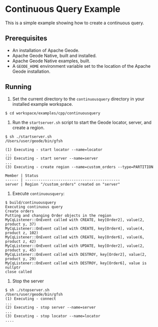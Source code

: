# Continuous Query Example
This is a simple example showing how to create a continuous query.

## Prerequisites
* An installation of Apache Geode.
* Apache Geode Native, built and installed.
* Apache Geode Native examples, built.
* A `GEODE_HOME` environment variable set to the location of the Apache Geode installation.

## Running
1. Set the current directory to the `continuousquery` directory in your installed example workspace.

  ```
  $ cd workspace/examples/cpp/continuousquery
  ```

1. Run the `startserver.sh` script to start the Geode locator, server, and create a region.

  ```
  $ sh ./startserver.sh
  /Users/user/geode/bin/gfsh

  (1) Executing - start locator --name=locator
  ...
  (2) Executing - start server --name=server
  ...
  (3) Executing - create region --name=custom_orders --type=PARTITION

  Member | Status
  ------ | -------------------------------------------
  server | Region "/custom_orders" created on "server"
  ```

1. Execute `continuousquery`:

  ```
  $ build/continuousquery
  Executing continuous query
  Create orders
  Putting and changing Order objects in the region
  MyCqListener::OnEvent called with CREATE, key[Order2], value(2, product y, 37)
  MyCqListener::OnEvent called with CREATE, key[Order4], value(4, product z, 102)
  MyCqListener::OnEvent called with CREATE, key[Order6], value(6, product z, 42)
  MyCqListener::OnEvent called with UPDATE, key[Order2], value(2, product y, 45)
  MyCqListener::OnEvent called with DESTROY, key[Order2], value(2, product y, 29)
  MyCqListener::OnEvent called with DESTROY, key[Order6], value is nullptr
  close called
  ```

1. Stop the server

  ```
  $ sh ./stopserver.sh
  /Users/user/geode/bin/gfsh
  (1) Executing - connect
  ...
  (2) Executing - stop server --name=server
  ...
  (3) Executing - stop locator --name=locator
  ....
  ```
